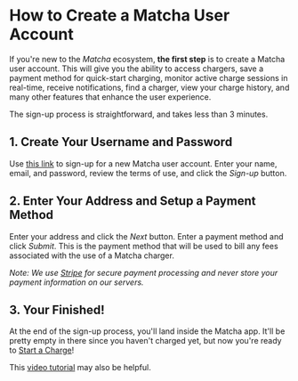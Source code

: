 # How to Create a Matcha User Account

If you're new to the _Matcha_ ecosystem, **the first step** is to create a Matcha user account. This will give you the ability to access chargers, save a payment method for quick-start charging, monitor active charge sessions in real-time, receive notifications, find a charger, view your charge history, and many other features that enhance the user experience. 

The sign-up process is straightforward, and takes less than 3 minutes. 

## 1. Create Your Username and Password

Use [this link](https://app.matchaelectric.com/signup) to sign-up for a new Matcha user account. Enter your name, email, and password, review the terms of use, and click the _Sign-up_ button.

## 2. Enter Your Address and Setup a Payment Method

Enter your address and click the _Next_ button. Enter a payment method and click _Submit_. This is the payment method that will be used to bill any fees associated with the use of a Matcha charger. 

_Note: We use [Stripe](https://stripe.com/) for secure payment processing and never store your payment information on our servers._

## 3. Your Finished! 

At the end of the sign-up process, you'll land inside the Matcha app. It'll be pretty empty in there since you haven't charged yet, but now you're ready to [Start a Charge](https://github.com/Matcha-Electric/manual/blob/main/start-a-charge.md)!

This [video tutorial](https://www.loom.com/share/305975c1f22849ef810757b5337f2988?sid=5a6aebca-c771-475a-9aa0-cd83eebe81f6) may also be helpful.
